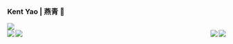 ### Kent Yao | 燕青 👋

<!--
**yaooqinn/yaooqinn** is a ✨ _special_ ✨ repository because its `README.md` (this file) appears on your GitHub profile.

Here are some ideas to get you started:

- 🔭 I’m currently working on ...
- 🌱 I’m currently learning ...
- 👯 I’m looking to collaborate on ...
- 🤔 I’m looking for help with ...
- 💬 Ask me about ...
- 📫 How to reach me: ...
- 😄 Pronouns: ...
- ⚡ Fun fact: ...
-->

<div>
  <a>
    <img src="http://github-profile-summary-cards.vercel.app/api/cards/profile-details?username=yaooqinn&theme=github" />
  </a>
</div>

<div>
  <a><img align="left" src="http://github-profile-summary-cards.vercel.app/api/cards/repos-per-language?username=yaooqinn&theme=github" /></a>
  <a><img align="right" src="http://github-profile-summary-cards.vercel.app/api/cards/most-commit-language?username=yaooqinn&theme=github" /></a>
</div>

<div>
  <a><img align="left" src="http://github-profile-summary-cards.vercel.app/api/cards/stats?username=yaooqinn&theme=github" /></a>
  <a><img align="right" src="http://github-profile-summary-cards.vercel.app/api/cards/productive-time?username=yaooqinn&theme=github&utcOffset=8" /></a>
</div>
